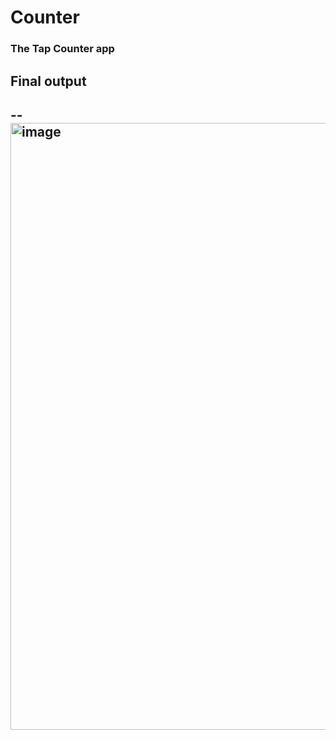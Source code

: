 # Counter
### The Tap Counter app 
## Final output
--
<img width="1917" height="971" alt="image" src="https://github.com/user-attachments/assets/fe7fc6d2-f158-4257-9674-860f3d42d461" />
--
